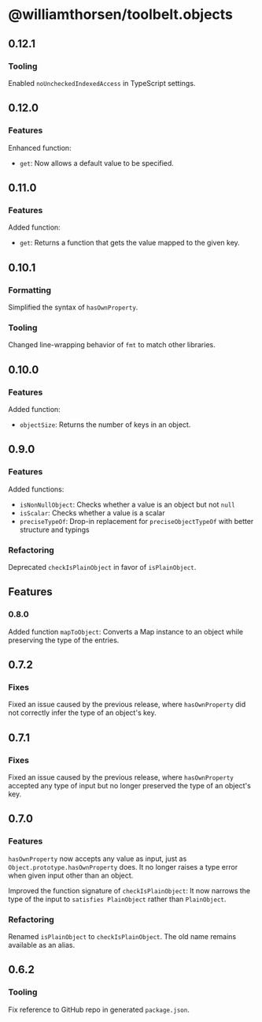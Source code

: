 # @williamthorsen/toolbelt.objects

## 0.12.1

### Tooling

Enabled `noUncheckedIndexedAccess` in TypeScript settings.

## 0.12.0

### Features

Enhanced function:

- `get`: Now allows a default value to be specified.

## 0.11.0

### Features

Added function:

- `get`: Returns a function that gets the value mapped to the given key.

## 0.10.1

### Formatting

Simplified the syntax of `hasOwnProperty`.

### Tooling

Changed line-wrapping behavior of `fmt` to match other libraries.

## 0.10.0

### Features

Added function:

- `objectSize`: Returns the number of keys in an object.

## 0.9.0

### Features

Added functions:

- `isNonNullObject`: Checks whether a value is an object but not `null`
- `isScalar`: Checks whether a value is a scalar
- `preciseTypeOf`: Drop-in replacement for `preciseObjectTypeOf` with better structure and typings

### Refactoring

Deprecated `checkIsPlainObject` in favor of `isPlainObject`.

## Features

### 0.8.0

Added function `mapToObject`: Converts a Map instance to an object while preserving the type of the entries.

## 0.7.2

### Fixes

Fixed an issue caused by the previous release, where `hasOwnProperty` did not correctly infer the type of an object's
key.

## 0.7.1

### Fixes

Fixed an issue caused by the previous release, where `hasOwnProperty` accepted any type of input but no longer preserved
the type of an object's key.

## 0.7.0

### Features

`hasOwnProperty` now accepts any value as input, just as `Object.prototype.hasOwnProperty` does. It no longer raises a
type error when given input other than an object.

Improved the function signature of `checkIsPlainObject`: It now narrows the type of the input to `satisfies PlainObject`
rather than `PlainObject`.

### Refactoring

Renamed `isPlainObject` to `checkIsPlainObject`. The old name remains available as an alias.

## 0.6.2

### Tooling

Fix reference to GitHub repo in generated `package.json`.
